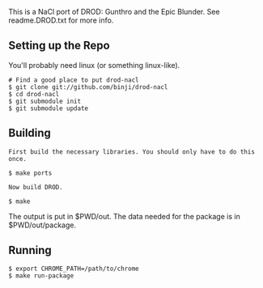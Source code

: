 This is a NaCl port of DROD: Gunthro and the Epic Blunder.
See readme.DROD.txt for more info.

Setting up the Repo
-------------------

You'll probably need linux (or something linux-like).

    # Find a good place to put drod-nacl
    $ git clone git://github.com/binji/drod-nacl
    $ cd drod-nacl
    $ git submodule init
    $ git submodule update


Building
--------

    First build the necessary libraries. You should only have to do this once.

    $ make ports

    Now build DROD.

    $ make

The output is put in $PWD/out. The data needed for the package is in
$PWD/out/package.


Running
-------

    $ export CHROME_PATH=/path/to/chrome
    $ make run-package
